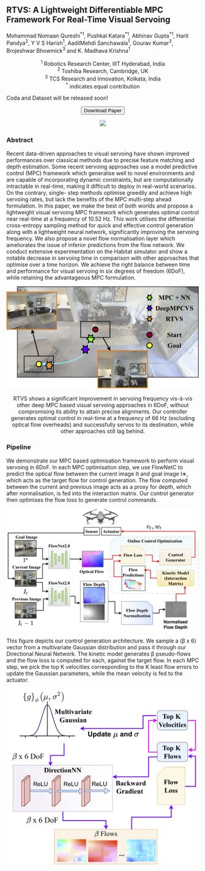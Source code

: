 ## RTVS: A Lightweight Differentiable MPC Framework For Real-Time Visual Servoing

Mohammad Nomaan Qureshi<sup>\*</sup><sup>1</sup>, Pushkal Katara<sup>\*</sup><sup>1</sup>, Abhinav Gupta<sup>\*</sup><sup>1</sup>, Harit Pandya<sup>2</sup>, Y V S Harish<sup>1</sup>, AadilMehdi Sanchawala<sup>1</sup>, Gourav Kumar<sup>3</sup>, Brojeshwar Bhowmick<sup>3</sup> and K. Madhava Krishna<sup>1</sup>

<div align="center">
<sup>1</sup> Robotics Research Center, IIIT Hyderabad, India <br> 
<sup>2</sup> Toshiba Research, Cambridge, UK <br> 
<sup>3</sup> TCS Research and Innovation, Kolkata, India <br>
<sup>*</sup> indicates equal contribution <br>
</div>

Coda and Dataset will be released soon!

<div align ="center">
<button name="button" onclick="https://bonjovi1.github.io/assets/pdf/RTVS.pdf">Download Paper</button>
</div>

<p align="center">
<img src="video.gif" /> 
</p>

### Abstract

Recent data-driven approaches to visual servoing have shown improved performances over classical methods due to precise feature matching and depth estimation. Some recent servoing approaches use a model predictive control (MPC) framework which generalise well to novel environments and are capable of incorporating dynamic constraints, but are computationally intractable in real-time, making it difficult to deploy in real-world scenarios. On the contrary, single- step methods optimise greedily and achieve high servoing rates, but lack the benefits of the MPC multi-step ahead formulation. In this paper, we make the best of both worlds and propose a lightweight visual servoing MPC framework which generates optimal control near real-time at a frequency of 10.52 Hz. This work utilises the differential cross-entropy sampling method for quick and effective control generation along with a lightweight neural network, significantly improving the servoing frequency. We also propose a novel flow normalisation layer which ameliorates the issue of inferior predictions from the flow network. We conduct extensive experimentation on the Habitat simulator and show a notable decrease in servoing time in comparison with other approaches that optimise over a time horizon. We achieve the right balance between time and performance for visual servoing in six degrees of freedom (6DoF), while retaining the advantageous MPC formulation.


<p align="center">
<img src="Teaser.png" alt="drawing" width="600"/> 
</p>

<p align="center">
RTVS shows a significant improvement in servoing frequency vis-à-vis other deep MPC based visual servoing approaches in 6DoF, without compromising its ability to attain precise alignments. Our controller generates optimal control in real-time at a frequency of 66 Hz (excluding optical flow overheads) and successfully servos to its destination, while other approaches still lag behind.
</p>

### Pipeline
We demonstrate our MPC based optimisation framework to perform visual servoing in 6DoF. In each MPC optimisation step, we use FlowNetC to predict the optical flow between the current image It and goal image I∗, which acts as the target flow for control generation. The flow computed between the current and previous image acts as a proxy for depth, which after normalisation, is fed into the interaction matrix. Our control generator then optimises the flow loss to generate control commands. 

<p align="center">
<img src="main_final.png" alt="drawing" width="600"/>
</p>

This figure depicts our control generation architecture. We sample a (β x 6) vector from a multivariate Gaussian distribution and pass it through our Directional Neural Network. The kinetic model generates β pseudo-flows and the flow loss is computed for each, against the target flow. In each MPC step, we pick the top K velocities corresponding to the K least flow errors to update the Gaussian parameters, while the mean velocity is fed to the actuator.
<p align="center">
<img src="generatorv5.png" alt="drawing" width="500"/>
</p>

